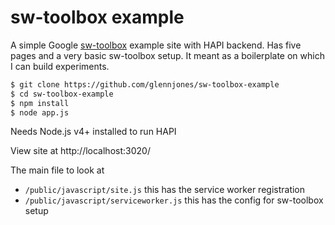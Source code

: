 # sw-toolbox example

A simple Google [sw-toolbox](https://github.com/GoogleChrome/sw-toolbox) example site with HAPI backend.
Has five pages and a very basic sw-toolbox setup. It meant as a boilerplate on which I can build experiments.

``` bash
$ git clone https://github.com/glennjones/sw-toolbox-example
$ cd sw-toolbox-example
$ npm install
$ node app.js
```
Needs Node.js v4+ installed to run HAPI

View site at http://localhost:3020/

The main file to look at

* `/public/javascript/site.js` this has the service worker registration
* `/public/javascript/serviceworker.js` this has the config for sw-toolbox setup


